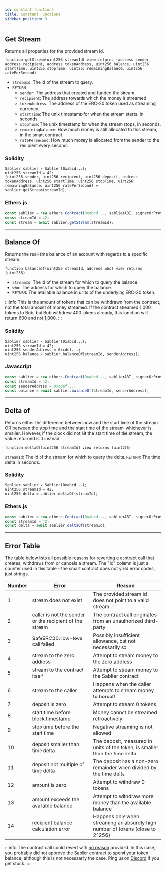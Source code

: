 ```yaml
---
id: constant-functions
title: Constant Functions
sidebar_position: 3
---
```


## Get Stream

Returns all properties for the provided stream id.

```solidity
function getStream(uint256 streamId) view returns (address sender, address recipient, address tokenAddress, uint256 balance, uint256 startTime, uint256 stopTime, uint256 remainingBalance, uint256 ratePerSecond)
```

- `streamId`: The id of the stream to query.
- `RETURN`
  - `sender`: The address that created and funded the stream.
  - `recipient`: The address towards which the money is streamed.
  - `tokenAddress`: The address of the ERC-20 token used as streaming currency.
  - `startTime`: The unix timestamp for when the stream starts, in seconds.
  - `stopTime`: The unix timestamp for when the stream stops, in seconds.
  - `remainingBalance`: How much money is still allocated to this stream, in the smart contract.
  - `ratePerSecond`: How much money is allocated from the sender to the recipient every second.

### Solidity

```solidity
Sablier sablier = Sablier(0xabcd...);
uint256 streamId = 42;
(uint256 sender, uint256 recipient, uint256 deposit, address tokenAddress, uint256 startTime, uint256 stopTime, uint256 remainingBalance, uint256 ratePerSecond) = sablier.getStream(streamId);
```

### Ethers.js

```javascript
const sablier = new ethers.Contract(0xabcd..., sablierABI, signerOrProvider);
const streamId = 42;
const stream = await sablier.getStream(streamId);‌
```

---

## Balance Of

Returns the real-time balance of an account with regards to a specific stream.

```solidity
function balanceOf(uint256 streamId, address who) view returns (uint256)
```

- `streamId`: The id of the stream for which to query the balance.
- `who`: The address for which to query the balance.
- `RETURN`: The available balance in units of the underlying ERC-20 token.

:::info
This is the amount of tokens that can be withdrawn from the contract, not the total amount of money streamed. If the contract streamed 1,000
tokens to Bob, but Bob withdrew 400 tokens already, this function will return 600 and not 1,000.
:::

### Solidity

```solidity
Sablier sablier = Sablier(0xabcd...);
uint256 streamId = 42;
uint256 senderAddress = 0xcdef...;
uint256 balance = sablier.balanceOf(streamId, senderAddress);
```

### Javascript

```javascript
const sablier = new ethers.Contract(0xabcd..., sablierABI, signerOrProvider);
const streamId = 42;
const senderAddress = 0xcdef...;
const balance = await sablier.balanceOf(streamId, senderAddress);
```

---

## Delta of

Returns either the difference between now and the start time of the stream OR between the stop time and the start time
of the stream, whichever is smaller. However, if the clock did not hit the start time of the stream, the value returned
is 0 instead.

```solidity
function deltaOf(uint256 streamId) view returns (uint256)‌
```

`streamId`: The id of the stream for which to query the delta.
`RETURN`: The time delta in seconds.

### Solidity

```solidity
Sablier sablier = Sablier(0xabcd...);
uint256 streamId = 42;
uint256 delta = sablier.deltaOf(streamId);‌
```

### Ethers.js

```javascript
const sablier = new ethers.Contract(0xabcd..., sablierABI, signerOrProvider);
const streamId = 42;
const delta = await sablier.deltaOf(streamId);
```

---

## Error Table

The table below lists all possible reasons for reverting a contract call that creates, withdraws from or cancels a
stream. The "Id" column is just a counter used in this table - the smart contract does not yield error codes, just strings.

| Number | Error                                                   | Reason                                                                                                                 |
| ------ | ------------------------------------------------------- | ---------------------------------------------------------------------------------------------------------------------- |
| 1      | stream does not exist                                   | The provided stream id does not point to a valid stream                                                                |
| 2      | caller is not the sender or the recipient of the stream | The contract call originates from an unauthorized third-party                                                          |
| 3      | SafeERC20: low-level call failed                        | Possibly insufficient allowance, but not necessarily so                                                                |
| 4      | stream to the zero address                              | Attempt to stream money to the [zero address](https://etherscan.io/address/0x0000000000000000000000000000000000000000) |
| 5      | stream to the contract itself                           | Attempt to stream money to the Sablier contract                                                                        |
| 6      | stream to the caller                                    | Happens when the caller attempts to stream money to herself                                                            |
| 7      | deposit is zero                                         | Attempt to stream 0 tokens                                                                                             |
| 8      | start time before block.timestamp                       | Money cannot be streamed retroactively                                                                                 |
| 9      | stop time before the start time                         | Negative streaming is not allowed                                                                                      |
| 10     | deposit smaller than time delta                         | The deposit, measured in units of the token, is smaller than the time delta                                            |
| 11     | deposit not multiple of time delta                      | The deposit has a non-zero remainder when divided by the time delta                                                    |
| 12     | amount is zero                                          | Attempt to withdraw 0 tokens                                                                                           |
| 13     | amount exceeds the available balance                    | Attempt to withdraw more money than the available balance                                                              |
| 14     | recipient balance calculation error                     | Happens only when streaming an absurdly high number of tokens (close to 2^256)                                         |

:::info
The contract call could revert with [no reason](https://vmexceptionwhileprocessingtransactionrevert.com/) provided. In this case, you probably did not approve the Sablier contract to spend your token balance, although this is not necessarily the case. Ping us on [Discord](https://discord.gg/bSwRCwWRsT) if you get stuck.
:::
